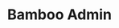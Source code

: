 ---
layout: default
image: jackie.jpg
name: Jackie Alvarado
title: Bamboo Admin
order: 5

social: 
  - account: twitter
    username: jjalvarado
  - account: facebook
    username: jackie.alvarado.313
    
---